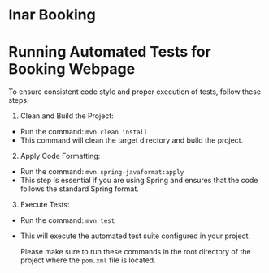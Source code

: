 # Inar Booking 

# Running Automated Tests for Booking Webpage
To ensure consistent code style and proper execution of tests, follow these
steps:
1. Clean and Build the Project:
- Run the command: `mvn clean install`
- This command will clean the target directory and build the project.
2. Apply Code Formatting:
- Run the command: `mvn spring-javaformat:apply`
- This step is essential if you are using Spring and ensures that the
code follows the standard Spring format.
3. Execute Tests:
- Run the command: `mvn test`
- This will execute the automated test suite configured in your project.

  Please make sure to run these commands in the root directory of the project
where the `pom.xml` file is located.
